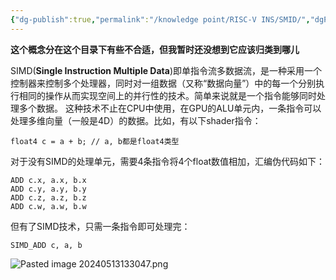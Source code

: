 ```yaml
---
{"dg-publish":true,"permalink":"/knowledge point/RISC-V INS/SMID/","dgPassFrontmatter":true}
---
```


**这个概念分在这个目录下有些不合适，但我暂时还没想到它应该归类到哪儿**

SIMD(**Single Instruction Multiple Data**)即单指令流多数据流，是一种采用一个控制器来控制多个处理器，同时对一组数据（又称“数据向量”）中的每一个分别执行相同的操作从而实现空间上的并行性的技术。简单来说就是一个指令能够同时处理多个数据。
这种技术不止在CPU中使用，在GPU的ALU单元内，一条指令可以处理多维向量（一般是4D）的数据。比如，有以下shader指令：
```
float4 c = a + b; // a, b都是float4类型
```
对于没有SIMD的处理单元，需要4条指令将4个float数值相加，汇编伪代码如下：
```assembly
ADD c.x, a.x, b.x
ADD c.y, a.y, b.y
ADD c.z, a.z, b.z
ADD c.w, a.w, b.w
```
但有了SIMD技术，只需一条指令即可处理完：
```assembly
SIMD_ADD c, a, b
```
![Pasted image 20240513133047.png](/img/user/knowledge%20point/imgs/Pasted%20image%2020240513133047.png)

